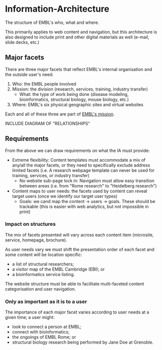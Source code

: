 # Information-Architecture
The structure of EMBL's who, what and where.

This primarily applies to web content and navigation, but this architecture is also designed to include print and other digital materials as well (e-mail, slide decks, etc.)

## Major facets

There are three major facets that reflect EMBL's internal organisation and the outside user's need. 

1. Who: the EMBL people involved
1. Mission: the division (research, services, training, industry transfer)
    - What: the type of work being done (disease modeling, bioinformatics, structural biology, mouse biology, etc.)
1. Where: EMBL's six physical geographic sites and virtual websites

Each and all of these three are part of [EMBL's mission](https://github.com/EMBL-Design-Language/About#purpose).


INCLUDE DIAGRAM OF "RELATIONSHIPS"


## Requirements

From the above we can draw requirements on what the IA must provide:
- Extreme flexibility: Content templates must accommodate a mix of any/all the major facets, or they need to specifically exclude address limited facets (i.e. A research webpage template can never be used for training, services, or industry transfer)
    - No website sub-page lock in: Navigation must allow easy transition between areas (i.e. from "Rome research" to "Heidelberg research")
- Content maps to user needs: the facets used by content can reveal target users (once we identify our target user types)
    - Goals: we cand map the content -> users -> goals. These should be trackable (this is easier with web analytics, but not impossible in print)

### Impact on structures 

The mix of facets presented will vary across each content item (microsite, service, homepage, brochure).

As user needs vary we must shift the presentation order of each facet and some content will be location specific: 
- a list of structural researchers;
- a visitor map of the EMBL Cambridge (EBI); or
- a bioinformatics service listing. 

The website structure must be able to facilitate multi-faceted content categorisation and user navigation. 

### Only as important as it is to a user

The importance of each major facet varies according to user needs at a given time; a user might: 
- look to connect a person at EMBL;
- connect with bioinformatics;
- the ongoings of EMBL Rome; or
- structural biology research being performed by Jane Doe at Grenoble. 

